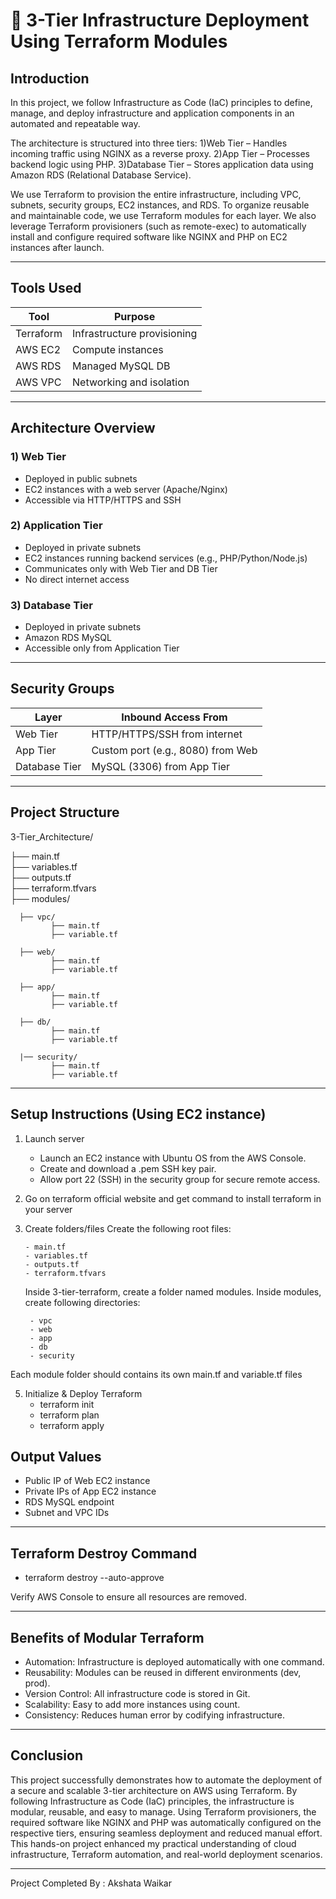 # 🚀 3-Tier Infrastructure Deployment Using Terraform Modules

## Introduction

 In this project, we follow Infrastructure as Code (IaC) principles to define, manage, and deploy infrastructure and application components in an automated and repeatable way.
   
The architecture is structured into three tiers:
1)Web Tier – Handles incoming traffic using NGINX as a reverse proxy.
2)App Tier – Processes backend logic using PHP.
3)Database Tier – Stores application data using Amazon RDS (Relational Database Service).

We use Terraform to provision the entire infrastructure, including VPC, subnets, security groups, EC2 instances, and RDS.
To organize reusable and maintainable code, we use Terraform modules for each layer.
We also leverage Terraform provisioners (such as remote-exec) to automatically install and configure required software like NGINX and PHP on EC2 instances after launch.

---

##  Tools Used

| Tool         | Purpose                        |
|--------------|--------------------------------|
| Terraform    | Infrastructure provisioning   |
| AWS EC2      | Compute instances              |
| AWS RDS      | Managed MySQL DB               |
| AWS VPC      | Networking and isolation       |

---

##  Architecture Overview

### 1️) Web Tier
- Deployed in public subnets
- EC2 instances with a web server (Apache/Nginx)
- Accessible via HTTP/HTTPS and SSH

### 2️) Application Tier
- Deployed in private subnets
- EC2 instances running backend services (e.g., PHP/Python/Node.js)
- Communicates only with Web Tier and DB Tier
- No direct internet access

### 3️) Database Tier
- Deployed in private subnets
- Amazon RDS MySQL
- Accessible only from Application Tier

---


##  Security Groups

| Layer         | Inbound Access From               |
|---------------|-----------------------------------|
| Web Tier      | HTTP/HTTPS/SSH from internet      |
| App Tier      | Custom port (e.g., 8080) from Web |
| Database Tier | MySQL (3306) from App Tier        |

---

##  Project Structure


 3-Tier_Architecture/
 
├── main.tf               
├── variables.tf         
├── outputs.tf            
├── terraform.tfvars      
├── modules/

      ├── vpc/ 
             ├── main.tf
             ├── variable.tf
             
      ├── web/  
             ├── main.tf
             ├── variable.tf
             
      ├── app/              
             ├── main.tf
             ├── variable.tf
             
      ├── db/               
             ├── main.tf
             ├── variable.tf
             
      |── security/         
             ├── main.tf
             ├── variable.tf


---

##  Setup Instructions (Using EC2 instance)

 1. Launch server
       - Launch an EC2 instance with Ubuntu OS from the AWS Console.
       - Create and download a .pem SSH key pair.
       - Allow port 22 (SSH) in the security group for secure remote access.  

 2.  Go on terraform official website and get command to install terraform in your server


 3. Create folders/files
    Create the following root files:
    
        - main.tf
        - variables.tf
        - outputs.tf
        - terraform.tfvars
    
    Inside 3-tier-terraform, create a folder named modules. Inside modules, create following directories:
    
         - vpc
         - web
         - app
         - db
         - security
    
Each module folder should contains its own main.tf and variable.tf files

5.  Initialize & Deploy Terraform
       - terraform init
       - terraform plan
       - terraform apply


##  Output Values

* Public IP of Web EC2 instance
* Private IPs of App EC2 instance
* RDS MySQL endpoint
* Subnet and VPC IDs

---


##   Terraform Destroy Command

- terraform destroy --auto-approve


Verify AWS Console to ensure all resources are removed.

---

##  Benefits of Modular Terraform

- Automation: Infrastructure is deployed automatically with one command.
- Reusability: Modules can be reused in different environments (dev, prod).
- Version Control: All infrastructure code is stored in Git.
- Scalability: Easy to add more instances using count.
- Consistency: Reduces human error by codifying infrastructure.

---

##  Conclusion

This project successfully demonstrates how to automate the deployment of a secure and scalable 3-tier architecture on AWS using Terraform. By following Infrastructure as Code (IaC) principles, the infrastructure is modular, reusable, and easy to manage. Using Terraform provisioners, the required software like NGINX and PHP was automatically configured on the respective tiers, ensuring seamless deployment and reduced manual effort.
This hands-on project enhanced my practical understanding of cloud infrastructure, Terraform automation, and real-world deployment scenarios.

---

 
 Project Completed By : Akshata Waikar

